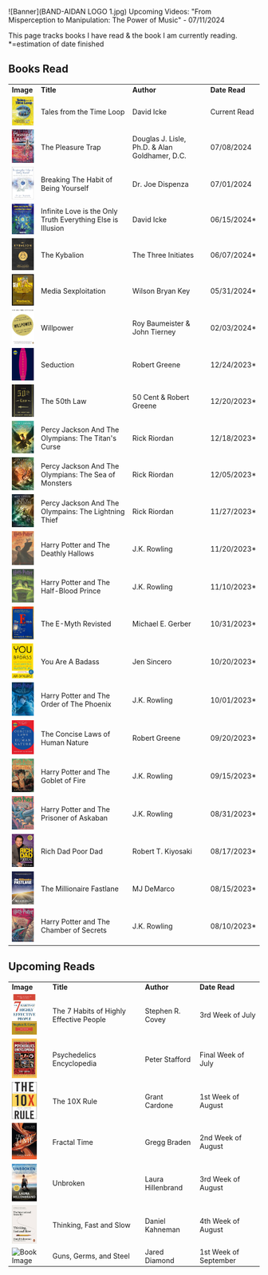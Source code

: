 ![Banner](BAND-AIDAN LOGO 1.jpg)
Upcoming Videos: "From Misperception to Manipulation: The Power of Music" - 07/11/2024

This page tracks books I have read & the book I am currently reading.
*=estimation of date finished

## Books Read

<table>
  <tr>
    <td><strong>Image</strong></td>
    <td><strong>Title</strong></td>
    <td><strong>Author</strong></td>
    <td><strong>Date Read</strong></td>
  </tr>
    <tr>
    <td><img src="Book Covers/Tales From Time Loop.jpg" alt="Book Image" width="50"/></td>
    <td>Tales from the Time Loop</td>
    <td>David Icke</td>
    <td>Current Read</td>
  </tr>
    <tr>
    <td><img src="Book Covers/The Pleasure Trap.jpg" alt="Book Image" width="50"/></td>
    <td>The Pleasure Trap</td>
    <td>Douglas J. Lisle, Ph.D. & Alan Goldhamer, D.C.</td>
    <td>07/08/2024</td>
  </tr>
  <tr>
    <td><img src="Book Covers/71bQU3h3TzL._AC_UF1000,1000_QL80_.jpg" alt="Book Image" width="50"/></td>
    <td>Breaking The Habit of Being Yourself</td>
    <td>Dr. Joe Dispenza</td>
    <td>07/01/2024</td>
  </tr>
    <tr>
    <td><img src="Book Covers/61NQ8vbRrfL.jpg" alt="Book Image" width="50"/></td>
    <td>Infinite Love is the Only Truth Everything Else is Illusion</td>
    <td>David Icke</td>
    <td>06/15/2024*</td>
  </tr>
  <tr>
    <td><img src="Book Covers/The Kybalion.jpg" alt="Book Image" width="50"/></td>
    <td>The Kybalion</td>
    <td>The Three Initiates</td>
    <td>06/07/2024*</td>
  </tr>
  <tr>
    <td><img src="Book Covers/Media Sexploitation.webp" alt="Book Image" width="50"/></td>
    <td>Media Sexploitation</td>
    <td>Wilson Bryan Key</td>
    <td>05/31/2024*</td>
  </tr>
  <tr>
    <td><img src="Book Covers/Willpower.jpg" alt="Book Image" width="50"/></td>
    <td>Willpower</td>
    <td>Roy Baumeister & John Tierney</td>
    <td>02/03/2024*</td>
  </tr>
  <tr>
    <td><img src="Book Covers/Seduction.jpg" alt="Book Image" width="50"/></td>
    <td>Seduction</td>
    <td>Robert Greene</td>
    <td>12/24/2023*</td>
  </tr>
  <tr>
    <td><img src="Book Covers/The 50th Law.jpg" alt="Book Image" width="50"/></td>
    <td>The 50th Law</td>
    <td>50 Cent & Robert Greene</td>
    <td>12/20/2023*</td>
  </tr>
  <tr>
    <td><img src="Book Covers/The Titan's Curse.jpg" alt="Book Image" width="50"/></td>
    <td>Percy Jackson And The Olympians: The Titan's Curse</td>
    <td>Rick Riordan</td>
    <td>12/18/2023*</td>
  </tr>
  <tr>
    <td><img src="Book Covers/The Sea Of Monsters.jpg" alt="Book Image" width="50"/></td>
    <td>Percy Jackson And The Olympians: The Sea of Monsters</td>
    <td>Rick Riordan</td>
    <td>12/05/2023*</td>
  </tr>
  <tr>
    <td><img src="Book Covers/The Lightning Thief.jpg" alt="Book Image" width="50"/></td>
    <td>Percy Jackson And The Olympains: The Lightning Thief</td>
    <td>Rick Riordan</td>
    <td>11/27/2023*</td>
  </tr>
  <tr>
    <td><img src="Book Covers/Deathly Hallows.jpg" alt="Book Image" width="50"/></td>
    <td>Harry Potter and The Deathly Hallows</td>
    <td>J.K. Rowling</td>
    <td>11/20/2023*</td>
  </tr>
  <tr>
    <td><img src="Book Covers/The Half Blood Prince.jpg" alt="Book Image" width="50"/></td>
    <td>Harry Potter and The Half-Blood Prince</td>
    <td>J.K. Rowling</td>
    <td>11/10/2023*</td>
  </tr>
  <tr>
    <td><img src="Book Covers/The E Mytth.jpg" alt="Book Image" width="50"/></td>
    <td>The E-Myth Revisted</td>
    <td>Michael E. Gerber</td>
    <td>10/31/2023*</td>
  </tr>
  <tr>
    <td><img src="Book Covers/You are a Badass.jpg" alt="Book Image" width="50"/></td>
    <td>You Are A Badass</td>
    <td>Jen Sincero</td>
    <td>10/20/2023*</td>
  </tr>
  <tr>
    <td><img src="Book Covers/Order Of The Phoenix.jpg" alt="Book Image" width="50"/></td>
    <td>Harry Potter and The Order of The Phoenix</td>
    <td>J.K. Rowling</td>
    <td>10/01/2023*</td>
  </tr>
  <tr>
    <td><img src="Book Covers/Concise Human Nature.jpg" alt="Book Image" width="50"/></td>
    <td>The Concise Laws of Human Nature</td>
    <td>Robert Greene</td>
    <td>09/20/2023*</td>
  </tr>
  <tr>
    <td><img src="Book Covers/Goblet Of Fire.jpg" alt="Book Image" width="50"/></td>
    <td>Harry Potter and The Goblet of Fire</td>
    <td>J.K. Rowling</td>
    <td>09/15/2023*</td>
  </tr>
  <tr>
    <td><img src="Book Covers/Prisoner Of Azkaban.jpg" alt="Book Image" width="50"/></td>
    <td>Harry Potter and The Prisoner of Askaban</td>
    <td>J.K. Rowling</td>
    <td>08/31/2023*</td>
  </tr>
  <tr>
    <td><img src="Book Covers/Rich Dad Poor Dad.jpg" alt="Book Image" width="50"/></td>
    <td>Rich Dad Poor Dad</td>
    <td>Robert T. Kiyosaki</td>
    <td>08/17/2023*</td>
  </tr>
  <tr>
    <td><img src="Book Covers/The Millionarie Fastlane.webp" alt="Book Image" width="50"/></td>
    <td>The Millionaire Fastlane</td>
    <td>MJ DeMarco</td>
    <td>08/15/2023*</td>
  </tr>
  <tr>
    <td><img src="Book Covers/Chamber Of Secrets.jpg" alt="Book Image" width="50"/></td>
    <td>Harry Potter and The Chamber of Secrets</td>
    <td>J.K. Rowling</td>
    <td>08/10/2023*</td>
  </tr>
  </table>


## Upcoming Reads
<table>
  <tr>
    <td><strong>Image</strong></td>
    <td><strong>Title</strong></td>
    <td><strong>Author</strong></td>
    <td><strong>Date Read</strong></td>
  </tr
  <tr>
    <td><img src="Book Covers/The 7 Habits Of Highly.png" alt="Book Image" width="50"/></td>
    <td>The 7 Habits of Highly Effective People</td>
    <td>Stephen R. Covey</td>
    <td>3rd Week of July</td>
  </tr>
  <tr>
    <td><img src="Book Covers/Psychedelics Encyclopedia.jpg" alt="Book Image" width="50"/></td>
    <td>Psychedelics Encyclopedia</td>
    <td>Peter Stafford</td>
    <td>Final Week of July</td>
  </tr>
  <tr>
    <td><img src="Book Covers/10 X.jpg" alt="Book Image" width="50"/></td>
    <td>The 10X Rule</td>
    <td>Grant Cardone</td>
    <td>1st Week of August</td>
  </tr>
  <tr>
    <td><img src="Book Covers/Fractal Time.jpg" alt="Book Image" width="50"/></td>
    <td>Fractal Time</td>
    <td>Gregg Braden</td>
    <td>2nd Week of August</td>
  </tr>
    <tr>
    <td><img src="Book Covers/Unbroken.jfif" alt="Book Image" width="50"/></td>
    <td>Unbroken</td>
    <td>Laura Hillenbrand</td>
    <td>3rd Week of August</td>
  </tr>
    <tr>
    <td><img src="Book Covers/Thinking Fast And Slow.jpg" alt="Book Image" width="50"/></td>
    <td>Thinking, Fast and Slow</td>
    <td>Daniel Kahneman</td>
    <td>4th Week of August</td>
  </tr>
    <tr>
    <td><img src="" alt="Book Image" width="50"/></td>
    <td>Guns, Germs, and Steel</td>
    <td>Jared Diamond</td>
    <td>1st Week of September</td>
  </tr>
</table>

